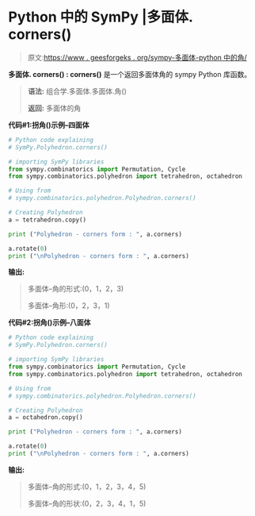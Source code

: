 # Python 中的 SymPy |多面体. corners()

> 原文:[https://www . geesforgeks . org/sympy-多面体-python 中的角/](https://www.geeksforgeeks.org/sympy-polyhedron-corners-in-python/)

 **多面体. corners() : corners()** 是一个返回多面体角的 sympy Python 库函数。

> **语法:**
> 组合学.多面体.多面体.角()
> 
> **返回:**
> 多面体的角

**代码#1:拐角()示例–四面体**

```py
# Python code explaining
# SymPy.Polyhedron.corners()

# importing SymPy libraries
from sympy.combinatorics import Permutation, Cycle
from sympy.combinatorics.polyhedron import tetrahedron, octahedron

# Using from 
# sympy.combinatorics.polyhedron.Polyhedron.corners()

# Creating Polyhedron
a = tetrahedron.copy()

print ("Polyhedron - corners form : ", a.corners)

a.rotate(0)
print ("\nPolyhedron - corners form : ", a.corners)
```

**输出:**

> 多面体–角的形式:(0，1，2，3)
> 
> 多面体–角形:(0，2，3，1)

**代码#2:拐角()示例–八面体**

```py
# Python code explaining
# SymPy.Polyhedron.corners()

# importing SymPy libraries
from sympy.combinatorics import Permutation, Cycle
from sympy.combinatorics.polyhedron import tetrahedron, octahedron

# Using from 
# sympy.combinatorics.polyhedron.Polyhedron.corners()

# Creating Polyhedron
a = octahedron.copy()

print ("Polyhedron - corners form : ", a.corners)

a.rotate(0)
print ("\nPolyhedron - corners form : ", a.corners)
```

**输出:**

> 多面体–角的形式:(0，1，2，3，4，5)
> 
> 多面体–角的形状:(0，2，3，4，1，5)